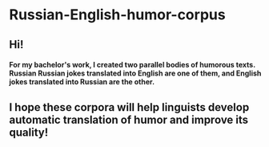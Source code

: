 # Russian-English-humor-corpus
## Hi!
#### For my bachelor's work, I created two parallel bodies of humorous texts. Russian Russian jokes translated into English are one of them, and English jokes translated into Russian are the other.
## I hope these corpora will help linguists develop automatic translation of humor and improve its quality!
